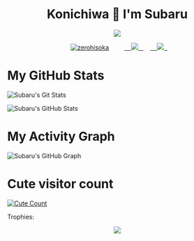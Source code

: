 <h1 align="center">Konichiwa 🌸 I'm Subaru</h1>
</p>
<p align="center">
<img src="https://readme-typing-svg.herokuapp.com?color=1C71FA&width=420&lines=A+Noob+Developer+From+India%E2%9C%8C%EF%B8%8F;Working+In+Mystic+Network%E2%9D%A4%EF%B8%8F">
</p>
<p align="center">
  <a href="https://t.me/Sokuyo"><img src="https://telegra.ph/file/abb7e0ce5d31fbb7c0ebe.jpg" alt="zerohisoka"></a>
  
  
  
  <a href="https://t.me/sokuyo">
    <img src="https://img.shields.io/badge/Telegram-grey?style=for-the-badge&logo=telegram"/>
  </a>  
</a>
  <a href="https://github.com/Aran-Sama">
    <img src="https://img.shields.io/github/followers/Aran-Sama?label=GitHub&logo=github&style=for-the-badge&color=darkred"/>
  </a>

# My GitHub Stats

![Subaru's Git Stats](https://github-readme-stats.vercel.app/api?username=Aran-Sama&show_icons=true&theme=radical)

![Subaru's GitHub Stats](https://github-readme-streak-stats.herokuapp.com?user=Aran-Sama&theme=tokyonight)

# My Activity Graph


![Subaru's GitHub Graph](https://github-readme-stats.vercel.app/api/top-langs/?username=Aran-Sama&layout=compact&theme=midnight-purple&hide=Css)
# Cute visitor count
<a href="https://t.me/sokuyo"><img alt="Cute Count" src="https://count.getloli.com/get/@Aran-Sama?theme=rule34" /></a>

Trophies:  
<div align="center"><img src="https://github-profile-trophy.vercel.app/?username=Aran-Sama&theme=dracula&count_private=true"></div>
